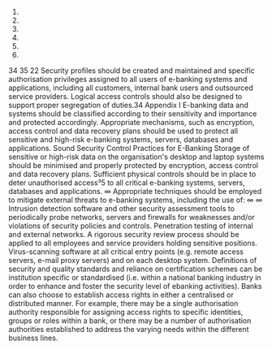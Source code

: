 1.
2.
3.
4.
5.
6.
34
35
22
Security profiles should be created and maintained and specific authorisation
privileges assigned to all users of e-banking systems and applications, including all
customers, internal bank users and outsourced service providers. Logical access
controls should also be designed to support proper segregation of duties.34
Appendix I
E-banking data and systems should be classified according to their sensitivity and
importance and protected accordingly. Appropriate mechanisms, such as
encryption, access control and data recovery plans should be used to protect all
sensitive and high-risk e-banking systems, servers, databases and applications.
Sound Security Control Practices for E-Banking
Storage of sensitive or high-risk data on the organisation's desktop and laptop
systems should be minimised and properly protected by encryption, access control
and data recovery plans.
Sufficient physical controls should be in place to deter unauthorised access³5 to all
critical e-banking systems, servers, databases and applications.
∞
Appropriate techniques should be employed to mitigate external threats to e-banking
systems, including the use of:
∞
∞
Intrusion detection software and other security assessment tools to
periodically probe networks, servers and firewalls for weaknesses and/or
violations of security policies and controls.
Penetration testing of internal and external networks.
A rigorous security review process should be applied to all employees and service
providers holding sensitive positions.
Virus-scanning software at all critical entry points (e.g. remote access
servers, e-mail proxy servers) and on each desktop system.
Definitions of security and quality standards and reliance on certification schemes can be institution specific or
standardised (i.e. within a national banking industry in order to enhance and foster the security level of ebanking activities). Banks can also choose to establish access rights in either a centralised or distributed
manner. For example, there may be a single authorisation authority responsible for assigning access rights to
specific identities, groups or roles within a bank, or there may be a number of authorisation authorities
established to address the varying needs within the different business lines.
